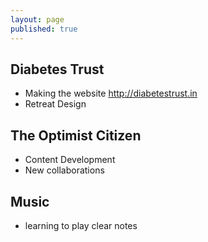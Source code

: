 ```yaml
---
layout: page
published: true
---
```


## Diabetes Trust
+ Making the website <http://diabetestrust.in>
+ Retreat Design

## The Optimist Citizen
+ Content Development
+ New collaborations

## Music
+ learning to play clear notes
